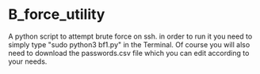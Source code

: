 # B_force_utility
A python script to attempt brute force on ssh.
in order to run it you need to simply type "sudo python3 bf1.py" in the Terminal.
Of course you will also need to download the passwords.csv file which you can edit according to your needs.

